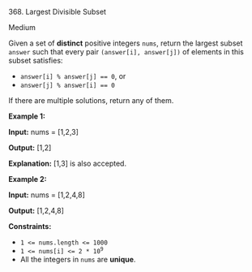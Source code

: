 368\. Largest Divisible Subset

Medium

Given a set of **distinct** positive integers `nums`, return the largest subset `answer` such that every pair `(answer[i], answer[j])` of elements in this subset satisfies:

*   `answer[i] % answer[j] == 0`, or
*   `answer[j] % answer[i] == 0`

If there are multiple solutions, return any of them.

**Example 1:**

**Input:** nums = [1,2,3]

**Output:** [1,2]

**Explanation:** [1,3] is also accepted.

**Example 2:**

**Input:** nums = [1,2,4,8]

**Output:** [1,2,4,8]

**Constraints:**

*   `1 <= nums.length <= 1000`
*   <code>1 <= nums[i] <= 2 * 10<sup>9</sup></code>
*   All the integers in `nums` are **unique**.